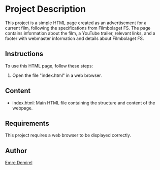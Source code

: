 # Project Description
This project is a simple HTML page created as an advertisement for a current film, following the specifications from Filmbolaget FS. The page contains information about the film, a YouTube trailer, relevant links, and a footer with webmaster information and details about Filmbolaget FS.

## Instructions
To use this HTML page, follow these steps:

1. Open the file "index.html" in a web browser.

## Content
- index.html: Main HTML file containing the structure and content of the webpage.

## Requirements
This project requires a web browser to be displayed correctly.

## Author
[Emre Demirel](https://github.com/98emre)

